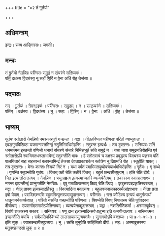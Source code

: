 +++
title = "०२ तं गूर्तयो"

+++
## अधिमन्त्रम्
इन्द्रः। सव्य आङ्गिरसः। जगती।

## मन्त्रः
तं गू॒र्तयो॑ नेम॒न्निषः॒ परी॑णसः समु॒द्रं न सं॒चर॑णे सनि॒ष्यवः॑ ।  
पतिं॒ दक्ष॑स्य वि॒दथ॑स्य॒ नू सहो॑ गि॒रिं न वे॒ना अधि॑ रोह॒ तेज॑सा ॥

## पदपाठः
तम् । गू॒र्तयः॑ । ने॒म॒न्ऽइषः॑ । परी॑णसः । स॒मु॒द्रम् । न । स॒म्ऽचर॑णे । स॒नि॒ष्यवः॑ ।  
पति॑म् । दक्ष॑स्य । वि॒दथ॑स्य । नु । सहाः । गि॒रिम् । न । वे॒नाः । अधि॑ । रो॒ह॒ । तेज॑सा ॥

## भाष्यम्
गूर्तयः स्तोतारो नेमन्निषो नमस्कारपूर्वं गच्छन्तः । यद्वा । नीतहविष्काः परीणसः परितो व्याप्नुवन्तः । एवङ्गुणविशिष्टा यजमानास्तमिन्द्रं स्तुतिभिरधिरोहन्ति । स्तुवन्त इत्यर्थः । तत्र दृष्टान्तः । सनिष्यवः सनिं धनमात्मन इच्छन्तो वणिजो धनार्थं संचरणे संचारे निमित्तभूते सति समुद्रं न । यथा नावा समुद्रमधिरोहन्ति एवं स्तोतारोऽपि स्वाभिमतधनलाभायेन्द्रं स्तुवन्तीति भावः । हे स्तोतस्त्वं च दक्षस्य प्रवृद्धस्य विदथस्य यज्ञस्य पतिं पालयितारं सहः सहस्वन्तं बलवन्तमिन्द्रं तेजसा देवताप्रकाशकेन स्तोत्रेण नु क्षिप्रमधि रोह । स्तुहीति यावत् । तत्र दृष्टान्तः । वेनाः कान्ताः स्त्रियो गिरं न । यथा पर्वतं स्वाभिमतपुष्पोपचयार्थमधिरोहन्ति ॥ गूर्तयः । गृ शब्धे । गृणन्ति स्तुवन्तीति गूर्तयः । क्तिच् क्तौ चेति कर्तरि क्तिच् । बहुलं छन्दसीत्युत्वम् । हलि चेति दीर्घः । चित इत्यन्तोदात्तत्वम् । नेमन्निषः । णमु प्रह्वत्व इत्यस्माच्पतरि व्यत्ययेनैत्वम् । तकारस्य नकारादःशश्च । नमन्त इष्यन्तीन्द्रं प्राप्नुमतीति नेमन्निषः । इषु गतावित्यस्मात् क्विप् चेति क्विप् । कृदुत्तरपदप्रकृतिस्वरत्वम् । यद्वा । णीञ् प्रापण इत्यस्मादर्तिस्तु । स्वित्यादिना मन्प्रत्ययः । बहुलवचनान्नकारस्येत्संज्ञाभावः । नीताः प्रत्ता इषो येषाम् । परादिश्छन्दसि बहुलमित्युत्तरपदाद्युदात्तत्वम् । परीणसः । णस कौटिल्य इत्ययं धातुर्गत्यर्थो धातूनामनेकार्थत्वात् । परितो नसन्ति गच्छन्तीति परिणसः । क्विप्चेति क्विप् निपातस्य चेति पूर्वपदस्य दीर्घत्वम् । उपसर्गादसमासेऽपीतिणत्वम् । व्यत्ययेनाद्युदात्तत्वम् । यद्वा । नशतिर्गतिकर्मा । अस्मात्पूर्ववत् । क्विपि शकारस्य सकारः । सनिष्यवः । षणु दान इत्यस्मादिन्सर्वधातुभ्य इति कर्मणीन्प्रत्ययः । सनिमात्मन इच्छन्तीति क्यचि । सर्वप्रातिपदिकेभ्यो लालसायामसुग्वक्तवैः । सुगागमोऽपि वक्तव्यः । पा ७-१-५१-३ । इति सुक् । क्याच्छन्दसीत्युप्रत्ययः । नु । ऋचि तुनुघेति सांहितिको दीर्घः । सहः । अस्मादुत्तरस्य मतुपश्छान्दसो लुक् ॥ २ ॥